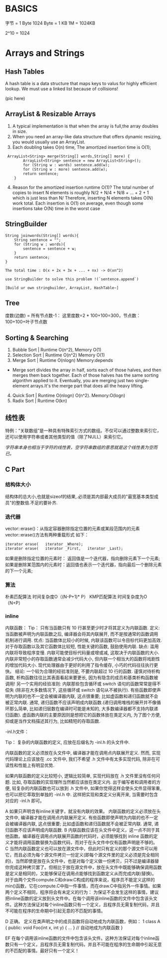 # BASICS
字节 = 1 Byte
1024 Byte = 1 KB
1M = 1024KB

2^10 = 1024

# Arrays and Strings

## Hash Tables
A hash table is a data structure that maps keys to valus for highly efficient lookup.
We must use a linked list because of collisions!

(pic here)

## ArrayList & Resizable Arrays

1. A typical implementation is that when the array is full,the array doubles in size.
2. When you need an array-like data structure that offers dynamic resizing, you would usually use an ArrayList.
3. Each doubling takes O(n) time, The amortized insertion time is O(1);
```
 ArrayList<String> merge(String[] words,String[] more) {
        ArrayList<String> sentence = new ArrayList<String>();
        for (String w : words) sentence.add(w);
        for (String w : more) sentence.add(w);
        return sentence;
    }
```

4. Reason for the amortized insertion runtime O(1)?
The total number of copies to insert N elements is roughly N/2 + N/4 + N/8 + ... + 2 + 1 which is just less than N/
Therefore, inserting N elements takes O(N) work total. Each insertion is O(1) on average, even though some insertions take O(N) time in the worst case

## StringBuilder

```
String joinwords(String[] words){
	String sentence = "";
	for (String w : words){
		sentence = sentence + w;
	}
	return sentence;
}
```
```
The total time : O(x + 2x + 3x + ... + nx) -> O(xn^2)

use StringBuilder to solve this problem !(`sentence.append`)

[Build ur own stringbuilder, ArrayList, HashTable~]
```

## Tree
度数(边数) = 所有节点数-1：
这里度数=2 * 100+100=300，节点数：100+100+叶子节点数

## Sorting & Searching 

1. Bubble Sort | Runtime O(n^2), Memory O(1)
2. Selection Sort | Runtime O(n^2) Memory O(1)
3. Merge Sort | Runtime O(nlogn) Memory:depends
- Merge sort divides the array in half, sorts each of those halves, and then merges them back together. Each of those halves has the same sorting algorithm applied to it. Eventually, you are merging just two single-element arrays.It's the merge part that does all the heavy lifting.
4. Quick Sort | Runtime O(nlogn) O(n^2). Memory:O(logn)
5. Radix Sort | Runtime O(kn) 

## 线性表
特例：“关联数组”是一种具有特殊索引方式的数组。不仅可以通过整数来索引它，还可以使用字符串或者其他类型的值（除了NULL）来索引它。

*字符串本身也相当于字符的线性表，空字符串数组的意思就是这个线性表为空而已。*

## C Part
### 结构体大小
结构体的总大小,也就是sizeof的结果,.必须是其内部最大成员的"最宽基本类型成员"的整数倍.不足的要补齐.

### 迭代器
vector::erase()：从指定容器删除指定位置的元素或某段范围内的元素 
vector::erase()方法有两种重载形式 
如下： 
```
iterator erase(   iterator _Where); 
iterator erase(   iterator _First,   iterator _Last); 
```
如果是删除指定位置的元素时： 
返回值是一个迭代器，指向删除元素下一个元素; 
如果是删除某范围内的元素时：返回值也表示一个迭代器，指向最后一个删除元素的下一个元素;

### 算法
朴素匹配算法 时间复杂度O（(N-P+1)* P）
KMP匹配算法 时间复杂度为O（N+P）

### inline
内联函数：
Tip： 只有当函数只有 10 行甚至更少时才将其定义为内联函数.
定义: 当函数被声明为内联函数之后, 编译器会将其内联展开, 而不是按通常的函数调用机制进行调用.
优点: 当函数体比较小的时候, 内联该函数可以令目标代码更加高效. 对于存取函数以及其它函数体比较短, 性能关键的函数, 鼓励使用内联.
缺点: 滥用内联将导致程序变慢. 内联可能使目标代码量或增或减, 这取决于内联函数的大小. 内联非常短小的存取函数通常会减少代码大小, 但内联一个相当大的函数将戏剧性的增加代码大小. 现代处理器由于更好的利用了指令缓存, 小巧的代码往往执行更快。
结论: 一个较为合理的经验准则是, 不要内联超过 10 行的函数. 谨慎对待析构函数, 析构函数往往比其表面看起来要更长, 因为有隐含的成员和基类析构函数被调用!
另一个实用的经验准则: 内联那些包含循环或 switch 语句的函数常常是得不偿失 (除非在大多数情况下, 这些循环或 switch 语句从不被执行).
有些函数即使声明为内联的也不一定会被编译器内联, 这点很重要; 比如虚函数和递归函数就不会被正常内联. 通常, 递归函数不应该声明成内联函数.(递归调用堆栈的展开并不像循环那么简单, 比如递归层数在编译时可能是未知的, 大多数编译器都不支持内联递归函数). 虚函数内联的主要原因则是想把它的函数体放在类定义内, 为了图个方便, 抑或是当作文档描述其行为, 比如精短的存取函数.

-inl.h文件：


Tip： 复杂的内联函数的定义, 应放在后缀名为 -inl.h 的头文件中.


内联函数的定义必须放在头文件中, 编译器才能在调用点内联展开定义. 然而, 实现代码理论上应该放在 .cc 文件中, 我们不希望 .h 文件中有太多实现代码, 除非在可读性和性能上有明显优势.

如果内联函数的定义比较短小, 逻辑比较简单, 实现代码放在 .h 文件里没有任何问题. 比如, 存取函数的实现理所当然都应该放在类定义内. 出于编写者和调用者的方便, 较复杂的内联函数也可以放到 .h 文件中, 如果你觉得这样会使头文件显得笨重, 也可以把它萃取到单独的 -inl.h 中. 这样把实现和类定义分离开来, 当需要时包含对应的 -inl.h 即可。


A 如果只声明含有inline关键字，就没有内联的效果。 内联函数的定义必须放在头文件中, 编译器才能在调用点内联展开定义.   有些函数即使声明为内联的也不一定会被编译器内联, 这点很重要; 比如虚函数和递归函数就不会被正常内联. 通常, 递归函数不应该声明成内联函数.
B 内联函数应该在头文件中定义，这一点不同于其他函数。编译器在调用点内联展开函数的代码时，必须能够找到 inline 函数的定义才能将调用函数替换为函数代码，而对于在头文件中仅有函数声明是不够的。
C 当然内联函数定义也可以放在源文件中，但此时只有定义的那个源文件可以用它，而且必须为每个源文件拷贝一份定义(即每个源文件里的定义必须是完全相同的)，当然即使是放在头文件中，也是对每个定义做一份拷贝，只不过是编译器替你完成这种拷贝罢了。但相比于放在源文件中，放在头文件中既能够确保调用函数是定义是相同的，又能够保证在调用点能够找到函数定义从而完成内联(替换)。
对于由两个文件compute.C和draw.C构成的程序来说，程序员不能定义这样的min()函数，它在compute.C中指一件事情，而在draw.C中指另外一件事情。如果两个定义不相同，程序将会有未定义的行为：
      为保证不会发生这样的事情，建议把inline函数的定义放到头文件中。在每个调用该inline函数的文件中包含该头文件。这种方法保证对每个inline函数只有一个定义，且程序员无需复制代码，并且不可能在程序的生命期中引起无意的不匹配的事情。

D 正确。 定义在类声明之中的成员函数将自动地成为内联函数，例如：
1
class A {   public:  void Foo(int x, int y) { ... }   // 自动地成为内联函数   } 

EF 在每个调用该inline函数的文件中包含该头文件。这种方法保证对每个inline函数只有一个定义，且程序员无需复制代码，并且不可能在程序的生命期中引起无意的不匹配的事情。最好只有一个定义！
